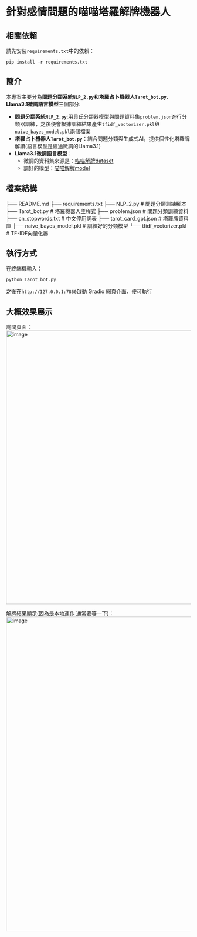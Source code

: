 # 針對感情問題的喵喵塔羅解牌機器人

## 相關依賴
請先安裝`requirements.txt`中的依賴：
```
pip install -r requirements.txt
```

## 簡介
本專案主要分為**問題分類系統`NLP_2.py`**和**塔羅占卜機器人`Tarot_bot.py`**、**Llama3.1微調語言模型**三個部分:
- **問題分類系統`NLP_2.py`**:用貝氏分類器模型與問題資料集`problem.json`進行分類器訓練，之後便會根據訓練結果產生`tfidf_vectorizer.pkl`與`naive_bayes_model.pkl`兩個檔案
- **塔羅占卜機器人`Tarot_bot.py`**：結合問題分類與生成式AI，提供個性化塔羅牌解讀(語言模型是經過微調的Llama3.1)
- **Llama3.1微調語言模型**：
    - 微調的資料集來源是：[喵喵解牌dataset](https://huggingface.co/datasets/xcr1005/tarot_reading)
    - 調好的模型：[喵喵解牌model](https://huggingface.co/xcr1005/tarot_try)

## 檔案結構
├── README.md
├── requirements.txt
├── NLP_2.py                # 問題分類訓練腳本
├── Tarot_bot.py            # 塔羅機器人主程式
├── problem.json            # 問題分類訓練資料
├── cn_stopwords.txt        # 中文停用詞表
├── tarot_card_gpt.json     # 塔羅牌資料庫
├── naive_bayes_model.pkl   # 訓練好的分類模型
└── tfidf_vectorizer.pkl    # TF-IDF向量化器

## 執行方式
在終端機輸入：
```
python Tarot_bot.py
```
之後在`http://127.0.0.1:7860`啟動 Gradio 網頁介面，便可執行

## 大概效果展示
詢問頁面：
<img width="937" height="745" alt="image" src="https://github.com/user-attachments/assets/f1aeef80-9ba0-437f-9769-eb444c8536ba" />


解牌結果顯示(因為是本地運作 通常要等一下)：
<img width="760" height="855" alt="image" src="https://github.com/user-attachments/assets/94d78c41-621a-4211-ad39-2c1e61e3f1a9" />
